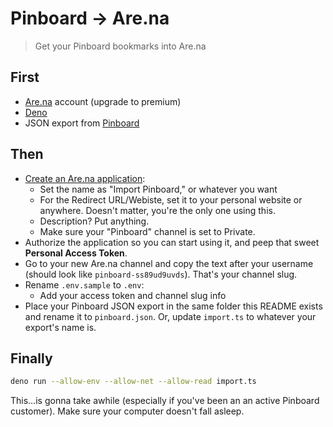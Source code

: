 # Pinboard → Are.na

> Get your Pinboard bookmarks into Are.na



## First

- [Are.na](https://www.are.na) account (upgrade to premium)
- [Deno](https://deno.land/manual@v1.31.3/getting_started/installation)
- JSON export from [Pinboard](https://pinboard.in/export)

## Then

- [Create an Are.na application](https://dev.are.na/oauth/applications/new):
  - Set the name as "Import Pinboard," or whatever you want
  - For the Redirect URL/Webiste, set it to your personal website or anywhere. Doesn't matter, you're the only one using this.
  - Description? Put anything.
  - Make sure your "Pinboard" channel is set to Private.
- Authorize the application so you can start using it, and peep that sweet **Personal Access Token**.
- Go to your new Are.na channel and copy the text after your username (should look like `pinboard-ss89ud9uvds`). That's your channel slug.
- Rename `.env.sample` to `.env`:
  - Add your access token and channel slug info
- Place your Pinboard JSON export in the same folder this README exists and rename it to `pinboard.json`. Or, update `import.ts` to whatever your export's name is.

## Finally

```sh
deno run --allow-env --allow-net --allow-read import.ts
```

This…is gonna take awhile (especially if you've been an an active Pinboard customer). Make sure your computer doesn't fall asleep.
